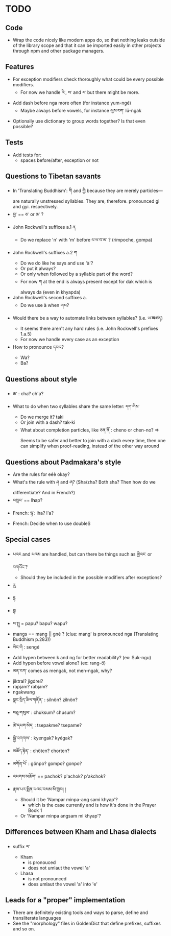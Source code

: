# TODO

## Code
* Wrap the code nicely like modern apps do, so that nothing leaks outside
  of the library scope and that it can be imported easily in other projects
  through npm and other package managers.

## Features
* For exception modifiers check thoroughly what could be every possible modifiers.
  * For now we handle འི་, ས་ and ར་ but there might be more.
* Add dash before nga more often (for instance yum-ngé)
  * Maybe always before vowels, for instance ལུས་ངག་ lü-ngak
* Optionally use dictionary to group words together? Is that even possible?

## Tests
* Add tests for:
  * spaces before/after, exception or not

## Questions to Tibetan savants
* In 'Translating Buddhism':
  གི and གྱི because they are merely particles—are naturally unstressed syllables.
  They are, therefore. pronounced gi and gyi. respectively.
* བྱ་ == ཅ་ or ཆ་ ?
* John Rockwell's suffixes a.1 ན
  * Do we replace 'n' with 'm' before པ་ཕ་བ་མ་ ? (rimpoche, gompa)
* John Rockwell's suffixes a.2 ག
  * Do we do like he says and use 'à'?
  * Or put it always?
  * Or only when followed by a syllable part of the word?
  * For now ག at the end is always present except for dak which is always da (even in khyapda)
* John Rockwell's second suffixes a.
  * Do we use à when གས?
* Would there be a way to automate links between syllables? (i.e. ཡ་**མ**ཚན)
  * It seems there aren't any hard rules (i.e. John Rockwell's prefixes 1.a.5)
  * For now we handle every case as an exception
* How to pronounce དབའ?
  * Wa?
  * Ba?

## Questions about style
* ཆ་ : cha? ch'a?
* What to do when two syllables share the same letter: དག་གིས་
  * Do we merge it? taki
  * Or join with a dash? tak-ki
  * What about completion particles, like ཅན་ནོ : cheno or chen-no?
  => Seems to be safer and better to join with a dash every time,
     then one can simplify when proof-reading, instead of the other way around

## Questions about Padmakara's style
* Are the rules for eéè okay?
* What's the rule with ཤ and ཞ? (Sha/zha? Both sha? Then how do we differentiate? And in French?)
* བསླབ་ == l**h**ap?
* French: ལྷ་: lha? l'a?
* French: Decide when to use doubleS

## Special cases
* པའང and པའམ are handled, but can there be things such as གྱེའང་ or བགའོང་?
  * Should they be included in the possible modifiers after exceptions?
* རྱ
* དྷ
* བྷ
* བ་སྤུ = papu? bapu? wapu?
* mangs == mang || gné ? (clue: mang' is pronounced nga (Translating Buddhism p.283))
* སེང་གེ : sengé
* Add hypen between k and ng for better readability? (ex: Suk-ngu)
* Add hypen before vowel alone? (ex: rang-ö)
* མན་ངག་ comes as mengak, not men-ngak, why?
* jiktral? jigdrel?
* rapjam? rabjam?
* ngakwang
* སྣང་སྲིད་ཟིལ་གནོན་ : silnön? zilnön?
* བཅུ་གསུམ་ : chuksum? chusum?
* ཚེ་དཔག་མེད་ : tsepakme? tsepame?
* སྐྱེ་འགགས་ : kyengak? kyégak?
* མཆོད་རྟེན་ : chöten? chorten?
* མགོན་པོ་ : gönpo? gompo? gonpo?
* འཕགས་མཆོག་ == pachok? p'achok? p'akchok?
* རྣམ་པར་སྨིན་པའང་བསམ་མི་ཁྱབ། །
  * Should it be 'Nampar minpa-ang sami khyap'?
    * which is the case currently and is how it's done in the Prayer Book 1
  * Or 'Nampar minpa angsam mi khyap'?

## Differences between Kham and Lhasa dialects
* suffix ལ་
  * Kham
    * is pronouced
    * does not umlaut the vowel 'a'
  * Lhasa
    * is not pronounced
    * does umlaut the vowel 'a' into 'e'

## Leads for a "proper" implementation
* There are definitely existing tools and ways to parse, define and transliterate languages
* See the "morphology" files in GoldenDict that define prefixes, suffixes and so on.